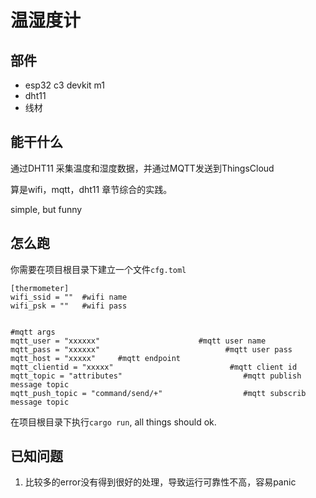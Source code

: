 # 温湿度计
## 部件
- esp32 c3 devkit m1
- dht11
- 线材

## 能干什么
通过DHT11 采集温度和湿度数据，并通过MQTT发送到ThingsCloud

算是wifi，mqtt，dht11 章节综合的实践。

simple, but funny

## 怎么跑
你需要在项目根目录下建立一个文件`cfg.toml`

```
[thermometer]
wifi_ssid = ""  #wifi name
wifi_psk = ""   #wifi pass


#mqtt args
mqtt_user = "xxxxxx"                      #mqtt user name
mqtt_pass = "xxxxxx"                            #mqtt user pass
mqtt_host = "xxxxx"     #mqtt endpoint
mqtt_clientid = "xxxxx"                          #mqtt client id
mqtt_topic = "attributes"                           #mqtt publish message topic
mqtt_push_topic = "command/send/+"                  #mqtt subscrib message topic

```

在项目根目录下执行`cargo run`, all things should ok.

## 已知问题
1. 比较多的error没有得到很好的处理，导致运行可靠性不高，容易panic
